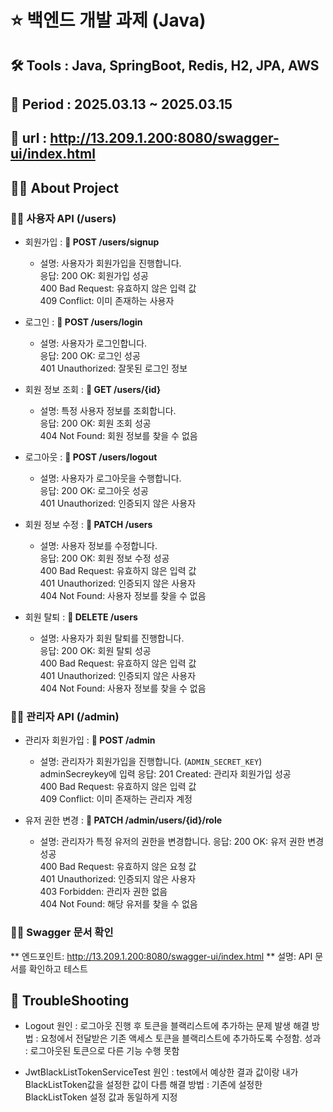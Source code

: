 # ⭐️ 백엔드 개발 과제 (Java)
## 🛠️ Tools : Java, SpringBoot, Redis, H2, JPA, AWS
## 🚩 Period : 2025.03.13 ~ 2025.03.15
## 🔗 url : <a-href>http://13.209.1.200:8080/swagger-ui/index.html</a-href>
## 👨‍💻 About Project

### 👨‍💻 사용자 API (/users)

- 회원가입 : **📌 POST /users/signup**  

    - 설명: 사용자가 회원가입을 진행합니다.  
      응답: 200 OK: 회원가입 성공  
      400 Bad Request: 유효하지 않은 입력 값  
      409 Conflict: 이미 존재하는 사용자

- 로그인 : **📌 POST /users/login**  

    - 설명: 사용자가 로그인합니다.  
      응답: 200 OK: 로그인 성공  
      401 Unauthorized: 잘못된 로그인 정보

- 회원 정보 조회 : **📌 GET /users/{id}**   

    - 설명: 특정 사용자 정보를 조회합니다.  
      응답: 200 OK: 회원 조회 성공  
      404 Not Found: 회원 정보를 찾을 수 없음

- 로그아웃 : **📌 POST /users/logout**  

    - 설명: 사용자가 로그아웃을 수행합니다.  
      응답: 200 OK: 로그아웃 성공  
      401 Unauthorized: 인증되지 않은 사용자

- 회원 정보 수정 : **📌 PATCH /users**  

    - 설명: 사용자 정보를 수정합니다.  
      응답: 200 OK: 회원 정보 수정 성공  
      400 Bad Request: 유효하지 않은 입력 값  
      401 Unauthorized: 인증되지 않은 사용자  
      404 Not Found: 사용자 정보를 찾을 수 없음

- 회원 탈퇴 : **📌 DELETE /users**  

    - 설명: 사용자가 회원 탈퇴를 진행합니다.  
      응답: 200 OK: 회원 탈퇴 성공  
      400 Bad Request: 유효하지 않은 입력 값  
      401 Unauthorized: 인증되지 않은 사용자  
      404 Not Found: 사용자 정보를 찾을 수 없음

### 👨‍💻 관리자 API (/admin)

- 관리자 회원가입 : **📌 POST /admin**  

    - 설명: 관리자가 회원가입을 진행합니다. (```ADMIN_SECRET_KEY```) adminSecreykey에 입력
      응답: 201 Created: 관리자 회원가입 성공  
      400 Bad Request: 유효하지 않은 입력 값  
      409 Conflict: 이미 존재하는 관리자 계정

- 유저 권한 변경 : **📌 PATCH /admin/users/{id}/role**   

    - 설명: 관리자가 특정 유저의 권한을 변경합니다.
      응답: 200 OK: 유저 권한 변경 성공  
      400 Bad Request: 유효하지 않은 요청 값  
      401 Unauthorized: 인증되지 않은 사용자  
      403 Forbidden: 관리자 권한 없음  
      404 Not Found: 해당 유저를 찾을 수 없음

### 👨‍💻 Swagger 문서 확인  
** 엔드포인트: <a-href>http://13.209.1.200:8080/swagger-ui/index.html</a-href> ** 
설명: API 문서를 확인하고 테스트

## 🧨 TroubleShooting
- Logout
     원인 : 로그아웃 진행 후 토큰을 블랙리스트에 추가하는 문제 발생 
     해결 방법 : 요청에서 전달받은 기존 액세스 토큰을 블랙리스트에 추가하도록 수정함.
     성과 : 로그아웃된 토큰으로 다른 기능 수행 못함

- JwtBlackListTokenServiceTest
     원인 : test에서 예상한 결과 값이랑 내가 BlackListToken값을 설정한 값이 다름
     해결 방법 : 기존에 설정한 BlackListToken 설정 값과 동일하게 지정 

  

